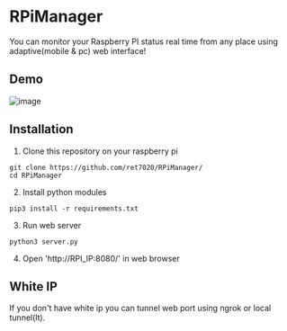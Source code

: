 # RPiManager
You can monitor your Raspberry PI status real time from any place using adaptive(mobile & pc) web interface!

## Demo
![image](https://user-images.githubusercontent.com/55328925/191785303-71c6e480-5fb2-4bb6-831d-aaa82758fae9.png)

## Installation
1. Clone this repository on your raspberry pi
```
git clone https://github.com/ret7020/RPiManager/
cd RPiManager
```
2. Install python modules</br>
```
pip3 install -r requirements.txt
```
3. Run web server</br>
```
python3 server.py
```
4. Open 'http://RPI_IP:8080/' in web browser

## White IP
If you don't have white ip you can tunnel web port using ngrok or local tunnel(lt).